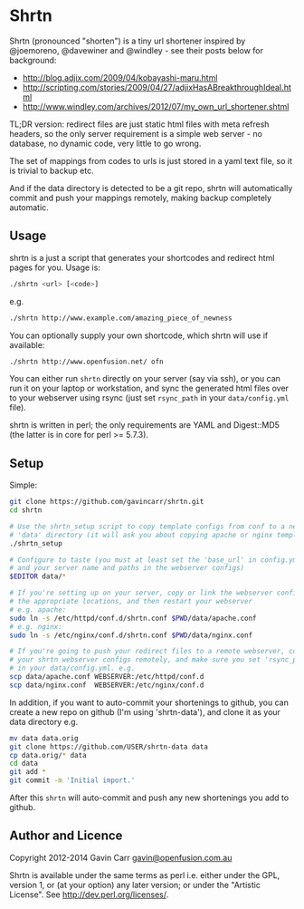 Shrtn
=====

Shrtn (pronounced "shorten") is a tiny url shortener inspired by @joemoreno,
@davewiner and @windley - see their posts below for background:

- http://blog.adjix.com/2009/04/kobayashi-maru.html
- http://scripting.com/stories/2009/04/27/adjixHasABreakthroughIdeaI.html
- http://www.windley.com/archives/2012/07/my_own_url_shortener.shtml

TL;DR version: redirect files are just static html files with meta refresh
headers, so the only server requirement is a simple web server - no database,
no dynamic code, very little to go wrong.

The set of mappings from codes to urls is just stored in a yaml text file,
so it is trivial to backup etc.

And if the data directory is detected to be a git repo, shrtn will
automatically commit and push your mappings remotely, making backup
completely automatic.


Usage
-----

shrtn is a just a script that generates your shortcodes and redirect html
pages for you. Usage is:

```bash
./shrtn <url> [<code>]
```

e.g.

```bash
./shrtn http://www.example.com/amazing_piece_of_newness
```

You can optionally supply your own shortcode, which shrtn will use if
available:

```bash
./shrtn http://www.openfusion.net/ ofn
```

You can either run `shrtn` directly on your server (say via ssh), or you
can run it on your laptop or workstation, and sync the generated html files
over to your webserver using rsync (just set `rsync_path` in your
`data/config.yml` file).

shrtn is written in perl; the only requirements are YAML and Digest::MD5
(the latter is in core for perl >= 5.7.3).


Setup
-----

Simple:

```bash
git clone https://github.com/gavincarr/shrtn.git
cd shrtn

# Use the shrtn_setup script to copy template configs from conf to a new
# 'data' directory (it will ask you about copying apache or nginx templates)
./shrtn_setup

# Configure to taste (you must at least set the 'base_url' in config.yml,
# and your server name and paths in the webserver configs)
$EDITOR data/*

# If you're setting up on your server, copy or link the webserver configs to
# the appropriate locations, and then restart your webserver
# e.g. apache:
sudo ln -s /etc/httpd/conf.d/shrtn.conf $PWD/data/apache.conf
# e.g. nginx:
sudo ln -s /etc/nginx/conf.d/shrtn.conf $PWD/data/nginx.conf

# If you're going to push your redirect files to a remote webserver, copy
# your shrtn webserver configs remotely, and make sure you set 'rsync_path'
# in your data/config.yml. e.g.
scp data/apache.conf WEBSERVER:/etc/httpd/conf.d
scp data/nginx.conf  WEBSERVER:/etc/nginx/conf.d
```
  
In addition, if you want to auto-commit your shortenings to github, you
can create a new repo on github (I'm using 'shrtn-data'), and clone it
as your data directory e.g.

```bash
mv data data.orig
git clone https://github.com/USER/shrtn-data data
cp data.orig/* data
cd data
git add *
git commit -m 'Initial import.'
```

After this `shrtn` will auto-commit and push any new shortenings you add
to github.


Author and Licence
------------------

Copyright 2012-2014 Gavin Carr <gavin@openfusion.com.au>

Shrtn is available under the same terms as perl i.e. either under the
GPL, version 1, or (at your option) any later version; or under the
"Artistic License". See http://dev.perl.org/licenses/.

